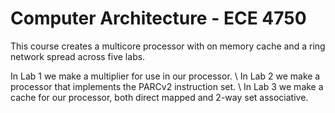 Computer Architecture - ECE 4750
=================

This course creates a multicore processor with on memory cache and a ring network spread across five labs.

In Lab 1 we make a multiplier for use in our processor. \\
In Lab 2 we make a processor that implements the PARCv2 instruction set. \\
In Lab 3 we make a cache for our processor, both direct mapped and 2-way set associative.

